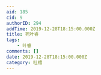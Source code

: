 ```yaml
---
aid: 185
cid: 9
authorID: 294
addTime: 2019-12-28T18:15:00.000Z
title: 死叶睿
tags:
    - 叶睿
comments: []
date: 2019-12-28T18:15:00.000Z
category: 吐槽
---
```



